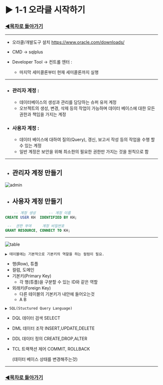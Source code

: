 # ▶ 1-1 오라클 시작하기 

### [◀목차로 돌아가기](https://github.com/senspond20/Oracle)

--------------------------

+ 오라클/개발도구 설치
https://www.oracle.com/downloads/

+ CMD -> sqlplus
+ Developer Tool -> 컨트롤 엔터 :
    + 마지막 세미콜론부터 현재 세미콜론까지 실행

-----------------
+ ### 관리자 계정 : 

    + 데이터베이스의 생성과 관리를 담당하는 슈퍼 유저 계정
    + 오브젝트의 생성, 변경, 삭제 등의 작업이 가능하며
      데이터 베이스에 대한 모든 권한과 책임을 가지는 계정

+ ### 사용자 계정 : 

    + 데이터 베이스에 대하여 질의(Query), 갱신, 보고서 작성 등의 작업을 수행 할 수 있는 계정
    + 일반 계정은 보안을 위해 최소한의 필요한 권한만 가지는 것을 원칙으로 함

------------

+ ## 관리자 계정 만들기

![admin](https://user-images.githubusercontent.com/60596128/73768255-09ad5680-47bc-11ea-96a7-55cd73e88cde.png)
+ ## 사용자 계정 만들기

```sql
    -- 계정 생성      -- 계정 이름
CREATE USER KH  IDENTIFIED BY KH; 

 --  권한 부여     계정 비밀번호                
GRANT RESOURCE, CONNECT TO KH; 
```

---------------------

![table](url)

```
▶ 테이블에는 기본적으로 기본키의 역할을 하는 컬럼이 필요.
```

+ 행(Row), 튜플
+ 컬럼, 도메인
+ 기본키(Primary Key)
    + 각 행(튜플)을 구분할 수 있는 ID와 같은 역할
+ 외래키(Foreign Key)
    + 다른 테이블의 기본키가 내안에 들어오는것
    +  A    B

```
▶ SQL(Stuctured Query Language)
```
- DQL 데이터 검색 SELECT
- DML 데이터 조작 INSERT,UPDATE,DELETE
- DDL 데이터 정의 CREATE,DROP,ALTER
- TCL 트랙잭션 제어 COMMIT, ROLLBACK
    
    (데이터 베이스 상태를 변경해주는것)
-------------------------------

### [◀목차로 돌아가기](https://github.com/senspond20/Oracle)
